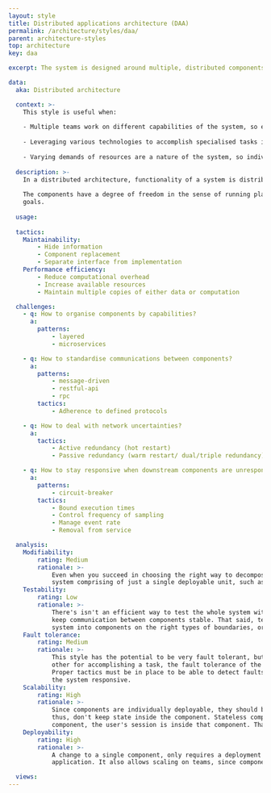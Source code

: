 ```yaml
---
layout: style
title: Distributed applications architecture (DAA)
permalink: /architecture/styles/daa/
parent: architecture-styles
top: architecture
key: daa

excerpt: The system is designed around multiple, distributed components.

data:
  aka: Distributed architecture

  context: >-
    This style is useful when:
    
    - Multiple teams work on different capabilities of the system, so each team can have ownership of one or more components
    
    - Leveraging various technologies to accomplish specialised tasks is an architectural concern
    
    - Varying demands of resources are a nature of the system, so individually scalable components are a concern
  
  description: >-
    In a distributed architecture, functionality of a system is distributed across various components that work together to accomplish tasks.
      
    The components have a degree of freedom in the sense of running platforms, number of instances, and other strategic or tactical approaches to reach system
    goals.
 
  usage:
  
  tactics:
    Maintainability:
        - Hide information
        - Component replacement
        - Separate interface from implementation
    Performance efficiency:
        - Reduce computational overhead
        - Increase available resources
        - Maintain multiple copies of either data or computation

  challenges:
    - q: How to organise components by capabilities?
      a:
        patterns:
            - layered
            - microservices

    - q: How to standardise communications between components?
      a:
        patterns:
            - message-driven
            - restful-api
            - rpc
        tactics:
            - Adherence to defined protocols

    - q: How to deal with network uncertainties?
      a:
        tactics:
            - Active redundancy (hot restart)
            - Passive redundancy (warm restart/ dual/triple redundancy)

    - q: How to stay responsive when downstream components are unresponsive?
      a:
        patterns:
            - circuit-breaker
        tactics:
            - Bound execution times
            - Control frequency of sampling
            - Manage event rate
            - Removal from service

  analysis:
    Modifiability:
        rating: Medium
        rationale: >-
            Even when you succeed in choosing the right way to decompose the system into distributed components, the system is inherently more complex than a
            system comprising of just a single deployable unit, such as the Monolith.
    Testability:
        rating: Low
        rationale: >-
            There's isn't an efficient way to test the whole system with all components in conjunction. There must be proper measures in place to
            keep communication between components stable. That said, testing each component on its own only works well when having decomposed the
            system into components on the right types of boundaries, or you will still need multiple components under test to verify a feature.
    Fault tolerance:
        rating: Medium
        rationale: >-
            This style has the potential to be very fault tolerant, but you need to design for failure to achieve it. If components are very dependent on each
            other for accomplishing a task, the fault tolerance of the entire system is only as good as the most reliable component.
            Proper tactics must be in place to be able to detect faults quickly and take proper measures (preferably automatically) to keep
            the system responsive.
    Scalability:
        rating: High
        rationale: >-
            Since components are individually deployable, they should be able to scale individually as well. This only works if the components are stateless;
            thus, don't keep state inside the component. Stateless components can be scaled and load balanced. Stateful components cannot. In a stateful
            component, the user's session is inside that component. That ties each user to a single instance.
    Deployability:
        rating: High
        rationale: >-
            A change to a single component, only requires a deployment of that changed component. This makes deploying a lot easier compared to a monolithic
            application. It also allows scaling on teams, since components can be deployed independently, and a single team can have ownership of a component.

  views:
---
```

